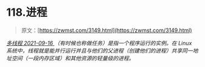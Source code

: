 <!--yml
category: 未分类
date: 0001-01-01 00:00:00
--->

# 118.进程

> 原文：[https://zwmst.com/3149.html](https://zwmst.com/3149.html)

   [ *多线程* ](https://zwmst.com/%e5%a4%9a%e7%ba%bf%e7%a8%8b)*[ <time datetime="2021-09-16T23:36:40+08:00"> 2021-09-16 </time> ](https://zwmst.com/3149.html)  （有时候也称做任务）是指一个程序运行的实例。在 Linux 系统中，线程就是能并行运行并且与他们的父进程（创建他们的进程）共享同一地址空间（一段内存区域）和其他资源的轻量级的进程。*